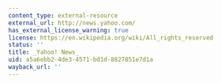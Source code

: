 ```yaml
---
content_type: external-resource
external_url: http://news.yahoo.com/
has_external_license_warning: true
license: https://en.wikipedia.org/wiki/All_rights_reserved
status: ''
title: _Yahoo! News_
uid: a5a6ebb2-4de3-4571-bd1d-8827851e7d1a
wayback_url: ''
---
```


